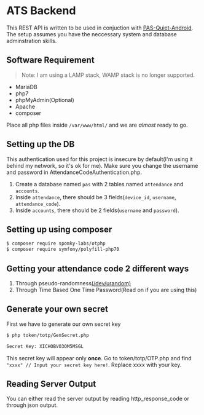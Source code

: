 # ATS Backend

This REST API is written to be used in conjuction with [PAS-Quiet-Android](https://github.com/Proximity-Attendance-System/PAS-Quiet-Android). The setup assumes you have the neccessary system and database adminstration skills. 

## Software Requirement

> Note: I am using a LAMP stack, WAMP stack is no longer supported. 

* MariaDB
* php7
* phpMyAdmin(Optional)
* Apache
* composer

Place all php files inside `/var/www/html/` and we are *almost* ready to go. 

## Setting up the DB

This authentication used for this project is insecure by default(I'm using it behind my network, so it's ok for me). Make sure you change the username and password in AttendanceCodeAuthentication.php. 

1. Create a database named `pas` with 2 tables named `attendance` and `accounts`. 
2. Inside `attendance`, there should be 3 fields(`device_id`, `username`, `attendance_code`). 
3. Inside `accounts`, there should be 2 fields(`username` and `password`).

## Setting up using composer
```bash
$ composer require spomky-labs/otphp
$ composer require symfony/polyfill-php70
```

## Getting your attendance code 2 different ways
1. Through pseudo-randomness[(/dev/urandom)](token/GenerateAttendanceCode.php)
2. Through Time Based One Time Password(Read on if you are using this)

## Generate your own secret
First we have to generate our own secret key
```bash
$ php token/totp/GenSecret.php

Secret Key: XICHOBVO3OM5MSGL
```
This secret key will appear only **once**. Go to token/totp/OTP.php and find `"xxxx" // Input your secret key here!`.
Replace xxxx with your key. 

## Reading Server Output

You can either read the server output by reading http_response_code or through json output.


 
